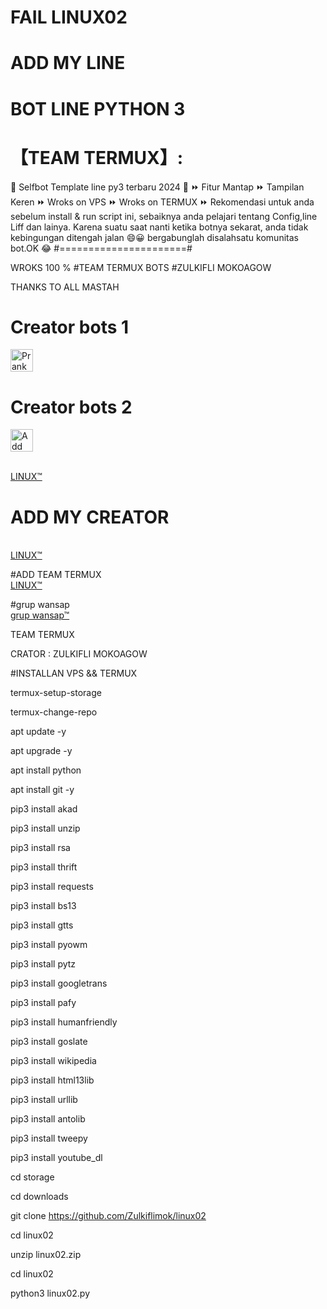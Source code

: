 # FAIL LINUX02
# ADD MY LINE

# BOT LINE PYTHON 3

# 【TEAM TERMUX】:

🔘 Selfbot Template line py3 terbaru 2024 🔘 ⏩ Fitur Mantap ⏩ Tampilan Keren ⏩ Wroks on VPS ⏩ Wroks on TERMUX ⏩ Rekomendasi untuk anda sebelum install & run script ini, sebaiknya anda pelajari tentang Config,line Liff dan lainya.
Karena suatu saat nanti ketika botnya sekarat, anda tidak kebingungan ditengah jalan 😄😀 bergabunglah disalahsatu komunitas bot.OK 😂 #======================#

WROKS 100 %
#TEAM TERMUX BOTS #ZULKIFLI MOKOAGOW

THANKS TO ALL MASTAH

# Creator bots 1
<a href="https://line.me/R/ti/p/~zul.1.01"><img height="36" border="0" alt="PrankBots" src="https://scdn.line-apps.com/n/line_add_friends/btn/en.png"></a>
# Creator bots 2
<a href="https://line.me/R/ti/p/~@936qdoju"><img height="36" border="0" alt="Add Friend" src="https://scdn.line-apps.com/n/line_add_friends/btn/en.png"></a>


<br> <a href="https://line.me/ti/p/~zul.1.01">LINUX™</a>

# ADD MY CREATOR
<br> <a href="https://line.me/ti/p/~zul.1.01">LINUX™</a>

#ADD TEAM TERMUX
<br> <a href="https://line.me/ti/p/~zul.1.01">LINUX™</a>

#grup wansap
<br> <a href="https://chat.whatsapp.com/LrynTVHbjN2BRzFRcMKrMu">grup wansap™</a>

TEAM TERMUX

CRATOR : ZULKIFLI MOKOAGOW

#INSTALLAN VPS && TERMUX

termux-setup-storage

termux-change-repo

apt update -y

apt upgrade -y

apt install python

apt install git -y

pip3 install akad

pip3 install unzip

pip3 install rsa

pip3 install thrift

pip3 install requests

pip3 install bs13

pip3 install gtts

pip3 install pyowm

pip3 install pytz

pip3 install googletrans

pip3 install pafy

pip3 install humanfriendly

pip3 install goslate

pip3 install wikipedia

pip3 install html13lib

pip3 install urllib

pip3 install antolib

pip3 install tweepy

pip3 install youtube_dl

cd storage

cd downloads

git clone https://github.com/Zulkiflimok/linux02

cd linux02

unzip linux02.zip

cd linux02

python3 linux02.py
